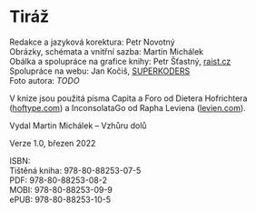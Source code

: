 # Tiráž

Redakce a jazyková korektura: Petr Novotný  
Obrázky, schémata a vnitřní sazba: Martin Michálek  
Obálka a spolupráce na grafice knihy: Petr Šťastný, [raist.cz](https://raist.cz/)  
Spolupráce na webu: Jan Kočiš, [SUPERKODERS](https://superkoders.com/)  
Foto autora: *TODO*  

V knize jsou použitá písma Capita a Foro od Dietera Hofrichtera ([hoftype.com](http://hoftype.com/)) a InconsolataGo od Rapha Leviena ([levien.com](https://levien.com/)).

Vydal Martin Michálek – Vzhůru dolů

Verze 1.0, březen 2022

ISBN:  
Tištěná kniha: 978-80-88253-07-5  
PDF: 978-80-88253-08-2  
MOBI: 978-80-88253-09-9  
ePUB: 978-80-88253-10-5  

